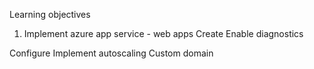 Learning objectives 

1. Implement azure app service -  web apps 
 Create 
 Enable diagnostics 


 Configure 
 Implement autoscaling
 Custom domain 

 